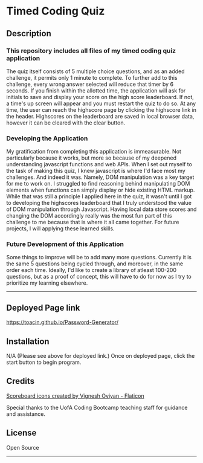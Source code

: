 # Timed Coding Quiz

## Description

### **This repository includes all files of my timed coding quiz application**

The quiz itself consists of 5 multiple choice questions, and as an added challenge, it permits only 1 minute to complete. To further add to this challenge, every wrong answer selected will reduce that timer by 6 seconds. If you finish within the allotted time, the application will ask for initials to save and display your score on the high score leaderboard. If not, a time's up screen will appear and you must restart the quiz to do so. At any time, the user can reach the highscore page by clicking the highscore link in the header. Highscores on the leaderboard are saved in local browser data, however it can be cleared with the clear button.

### Developing the Application

My gratification from completing this application is immeasurable. Not particularly because it works, but more so because of my deepened understanding javascript functions and web APIs. When I set out myself to the task of making this quiz, I knew javascript is where I'd face most my challenges. And indeed it was. Namely, DOM manipulation was a key target for me to work on. I struggled to find reasoning behind manipulating DOM elements when functions can simply display or hide existing HTML markup. While that was still a principle I applied here in the quiz, it wasn't until I got to developing the highscores leaderboard that I truly understood the value of DOM manipulation through Javascript. Having local data store scores and changing the DOM accordingly really was the most fun part of this challenge to me because that is where it all came together. For future projects, I will applying these learned skills.

### Future Development of this Application

Some things to improve will be to add many more questions. Currently it is the same 5 questions being cycled through, and moreover, in the same order each time. Ideally, I'd like to create a library of atleast 100-200 questions, but as a proof of concept, this will have to do for now as I try to prioritize my learning elsewhere. 

---
## Deployed Page link

https://toacin.github.io/Password-Generator/

## Installation

N/A (Please see above for deployed link.) Once on deployed page, click the start button to begin program.

## Credits

<a href="https://www.flaticon.com/free-icons/scoreboard" title="scoreboard icons">Scoreboard icons created by Vignesh Oviyan - Flaticon</a>  

Special thanks to the UofA Coding Bootcamp teaching staff for guidance and assistance.

## License

Open Source

---

